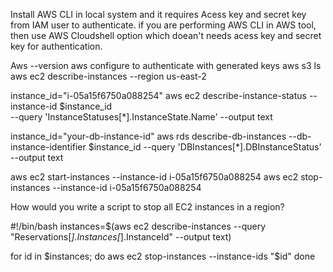 Install AWS CLI in local system and it requires Acess key and secret key from IAM user to authenticate.
if you are performing AWS CLI in AWS tool, then use AWS Cloudshell option which doean't needs acess key and secret key for authentication.

Aws --version
aws configure to authenticate with generated keys
aws s3 ls
aws ec2 describe-instances --region us-east-2

instance_id="i-05a15f6750a088254"
aws ec2 describe-instance-status --instance-id $instance_id \
  --query 'InstanceStatuses[*].InstanceState.Name' --output text

instance_id="your-db-instance-id" 
aws rds describe-db-instances --db-instance-identifier $instance_id --query 'DBInstances[*].DBInstanceStatus' --output text

aws ec2 start-instances --instance-id i-05a15f6750a088254
aws ec2 stop-instances --instance-id i-05a15f6750a088254


How would you write a script to stop all EC2 instances in a region?

#!/bin/bash
instances=$(aws ec2 describe-instances --query \
  "Reservations[*].Instances[*].InstanceId" --output text)

for id in $instances; do
  aws ec2 stop-instances --instance-ids "$id"
done

